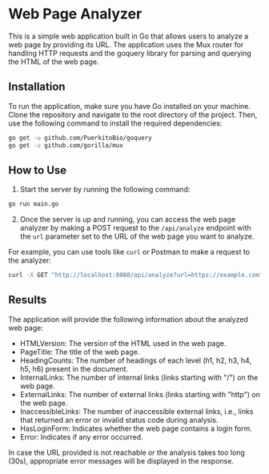 # Web Page Analyzer

This is a simple web application built in Go that allows users to analyze a web page by providing its URL. The application uses the Mux router for handling HTTP requests and the goquery library for parsing and querying the HTML of the web page.

## Installation

To run the application, make sure you have Go installed on your machine. Clone the repository and navigate to the root directory of the project. Then, use the following command to install the required dependencies:

```bash
go get -u github.com/PuerkitoBio/goquery
go get -u github.com/gorilla/mux
```

## How to Use

1. Start the server by running the following command:

```bash
go run main.go
```

2. Once the server is up and running, you can access the web page analyzer by making a POST request to the `/api/analyze` endpoint with the `url` parameter set to the URL of the web page you want to analyze.

For example, you can use tools like `curl` or Postman to make a request to the analyzer:

```bash
curl -X GET "http://localhost:8080/api/analyze?url=https://example.com"
```

## Results

The application will provide the following information about the analyzed web page:

- HTMLVersion: The version of the HTML used in the web page.
- PageTitle: The title of the web page.
- HeadingCounts: The number of headings of each level (h1, h2, h3, h4, h5, h6) present in the document.
- InternalLinks: The number of internal links (links starting with "/") on the web page.
- ExternalLinks: The number of external links (links starting with "http") on the web page.
- InaccessibleLinks: The number of inaccessible external links, i.e., links that returned an error or invalid status code during analysis.
- HasLoginForm: Indicates whether the web page contains a login form.
- Error: Indicates if any error occurred.

In case the URL provided is not reachable or the analysis takes too long (30s), appropriate error messages will be displayed in the response.


